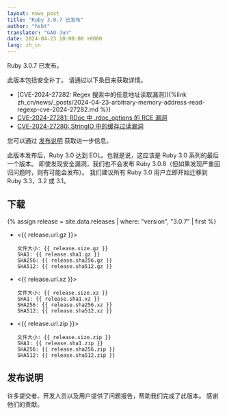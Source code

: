```yaml
---
layout: news_post
title: "Ruby 3.0.7 已发布"
author: "hsbt"
translator: "GAO Jun"
date: 2024-04-23 10:00:00 +0000
lang: zh_cn
---
```


Ruby 3.0.7 已发布。

此版本包括安全补丁。
请通过以下条目来获取详情。

* [CVE-2024-27282: Regex 搜索中的任意地址读取漏洞]({%link zh_cn/news/_posts/2024-04-23-arbitrary-memory-address-read-regexp-cve-2024-27282.md %})
* [CVE-2024-27281: RDoc 中 .rdoc_options 的 RCE 漏洞](https://www.ruby-lang.org/zh_cn/news/2024/03/21/rce-rdoc-cve-2024-27281/)
* [CVE-2024-27280: StringIO 中的缓存过读漏洞](https://www.ruby-lang.org/zh_cn/news/2024/03/21/buffer-overread-cve-2024-27280/)

您可以通过 [发布说明](https://github.com/ruby/ruby/releases/tag/v3_0_7) 获取进一步信息。

此版本发布后，Ruby 3.0 达到 EOL。也就是说，这应该是 Ruby 3.0 系列的最后一个版本。
即使发现安全漏洞，我们也不会发布 Ruby 3.0.8（但如果发现严重回归问题时，则有可能会发布）。
我们建议所有 Ruby 3.0 用户立即开始迁移到 Ruby 3.3，3.2 或 3.1。

## 下载

{% assign release = site.data.releases | where: "version", "3.0.7" | first %}

* <{{ release.url.gz }}>

      文件大小: {{ release.size.gz }}
      SHA1: {{ release.sha1.gz }}
      SHA256: {{ release.sha256.gz }}
      SHA512: {{ release.sha512.gz }}

* <{{ release.url.xz }}>

      文件大小: {{ release.size.xz }}
      SHA1: {{ release.sha1.xz }}
      SHA256: {{ release.sha256.xz }}
      SHA512: {{ release.sha512.xz }}

* <{{ release.url.zip }}>

      文件大小: {{ release.size.zip }}
      SHA1: {{ release.sha1.zip }}
      SHA256: {{ release.sha256.zip }}
      SHA512: {{ release.sha512.zip }}

## 发布说明

许多提交者、开发人员以及用户提供了问题报告，帮助我们完成了此版本。
感谢他们的贡献。
